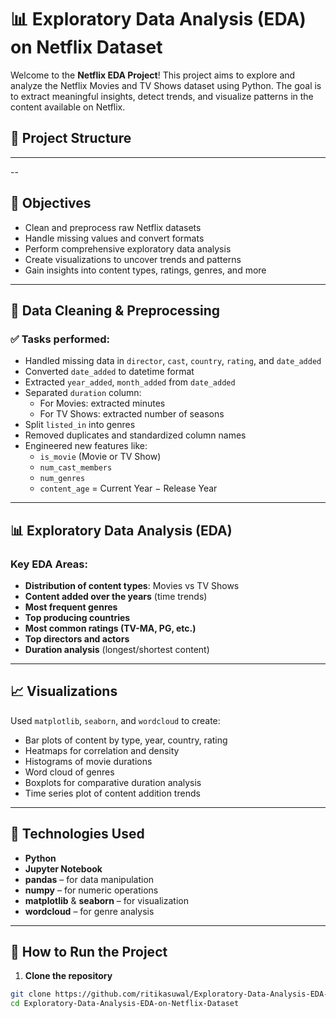 # 📊 Exploratory Data Analysis (EDA) on Netflix Dataset

Welcome to the **Netflix EDA Project**! This project aims to explore and analyze the Netflix Movies and TV Shows dataset using Python. The goal is to extract meaningful insights, detect trends, and visualize patterns in the content available on Netflix.

## 📁 Project Structure

---


--
## 🎯 Objectives

- Clean and preprocess raw Netflix datasets
- Handle missing values and convert formats
- Perform comprehensive exploratory data analysis
- Create visualizations to uncover trends and patterns
- Gain insights into content types, ratings, genres, and more

---

## 🧹 Data Cleaning & Preprocessing

### ✅ Tasks performed:
- Handled missing data in `director`, `cast`, `country`, `rating`, and `date_added`
- Converted `date_added` to datetime format
- Extracted `year_added`, `month_added` from `date_added`
- Separated `duration` column:
  - For Movies: extracted minutes
  - For TV Shows: extracted number of seasons
- Split `listed_in` into genres
- Removed duplicates and standardized column names
- Engineered new features like:
  - `is_movie` (Movie or TV Show)
  - `num_cast_members`
  - `num_genres`
  - `content_age` = Current Year − Release Year

---

## 📊 Exploratory Data Analysis (EDA)

### Key EDA Areas:
- **Distribution of content types**: Movies vs TV Shows
- **Content added over the years** (time trends)
- **Most frequent genres**
- **Top producing countries**
- **Most common ratings (TV-MA, PG, etc.)**
- **Top directors and actors**
- **Duration analysis** (longest/shortest content)

---

## 📈 Visualizations

Used `matplotlib`, `seaborn`, and `wordcloud` to create:

- Bar plots of content by type, year, country, rating
- Heatmaps for correlation and density
- Histograms of movie durations
- Word cloud of genres
- Boxplots for comparative duration analysis
- Time series plot of content addition trends

---

## 🧰 Technologies Used

- **Python**
- **Jupyter Notebook**
- **pandas** – for data manipulation
- **numpy** – for numeric operations
- **matplotlib** & **seaborn** – for visualization
- **wordcloud** – for genre analysis

---

## 🚀 How to Run the Project

1. **Clone the repository**
```bash
git clone https://github.com/ritikasuwal/Exploratory-Data-Analysis-EDA-on-Netflix-Dataset.git
cd Exploratory-Data-Analysis-EDA-on-Netflix-Dataset


